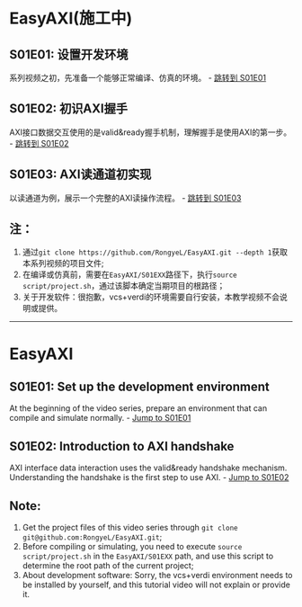 # EasyAXI(施工中)
## S01E01: 设置开发环境 
系列视频之初，先准备一个能够正常编译、仿真的环境。 - [跳转到 S01E01](./S01E01/README.md)

## S01E02: 初识AXI握手
AXI接口数据交互使用的是valid&ready握手机制，理解握手是使用AXI的第一步。 - [跳转到 S01E02](./S01E02/README.md)

## S01E03: AXI读通道初实现
以读通道为例，展示一个完整的AXI读操作流程。 - [跳转到 S01E03](./S01E03/README.md)

## 注：
1. 通过`git clone https://github.com/RongyeL/EasyAXI.git --depth 1`获取本系列视频的项目文件;
2. 在编译或仿真前，需要在`EasyAXI/S01EXX`路径下，执行`source script/project.sh`，通过该脚本确定当期项目的根路径；
3. 关于开发软件：很抱歉，vcs+verdi的环境需要自行安装，本教学视频不会说明或提供。

--- 

# EasyAXI
## S01E01: Set up the development environment
At the beginning of the video series, prepare an environment that can compile and simulate normally. - [Jump to S01E01](./S01E01/README.md)

## S01E02: Introduction to AXI handshake
AXI interface data interaction uses the valid&ready handshake mechanism. Understanding the handshake is the first step to use AXI. - [Jump to S01E02](./S01E02/README.md)

## Note:
1. Get the project files of this video series through `git clone git@github.com:RongyeL/EasyAXI.git`;
2. Before compiling or simulating, you need to execute `source script/project.sh` in the `EasyAXI/S01EXX` path, and use this script to determine the root path of the current project;
3. About development software: Sorry, the vcs+verdi environment needs to be installed by yourself, and this tutorial video will not explain or provide it.
